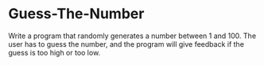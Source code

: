 # Guess-The-Number
 Write a program that randomly generates  a number between 1 and 100. The user has to guess  the number, and the program will give feedback if the  guess is too high or too low.

